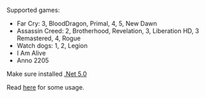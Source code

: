 Supported games:
- Far Cry: 3, BloodDragon, Primal, 4, 5, New Dawn
- Assassin Creed: 2, Brotherhood, Revelation, 3, Liberation HD, 3 Remastered, 4, Rogue
- Watch dogs: 1, 2, Legion
- I Am Alive
- Anno 2205

Make sure installed [.Net 5.0](https://dotnet.microsoft.com/download/dotnet/5.0)

Read [here](https://github.com/eprilx/FFDConverter#usage) for some usage.
